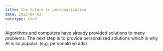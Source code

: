 ```yaml
---
title: the future is personalization
date: 2022-04-03
notetype: feed
---
```

Algorithms and computers have already provided solutions to many problems. The next step is to provide personalized solutions which is why AI is so popular. (e.g. personalized ads)